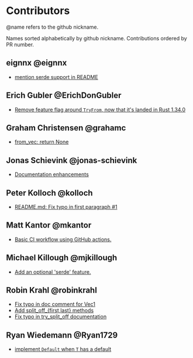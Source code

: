 
# Contributors

@name refers to the github nickname.

Names sorted alphabetically by github nickname.
Contributions ordered by PR number.

## eignnx @eignnx

- [mention serde support in README](https://github.com/rustonaut/vec1/pull/16)

## Erich Gubler @ErichDonGubler

- [Remove feature flag around `TryFrom`, now that it's landed in Rust 1.34.0 ](https://github.com/rustonaut/vec1/pull/9)

## Graham Christensen @grahamc

- [from_vec: return None](https://github.com/rustonaut/vec1/pull/5)

## Jonas Schievink @jonas-schievink

- [Documentation enhancements ](https://github.com/rustonaut/vec1/pull/3)


## Peter Kolloch @kolloch

- [README.md: Fix typo in first paragraph #1](https://github.com/rustonaut/vec1/pull/1)

## Matt Kantor @mkantor

- [Basic CI workflow using GitHub actions.](https://github.com/rustonaut/vec1/pull/17)

## Michael Killough @mjkillough

- [Add an optional 'serde' feature. ](https://github.com/rustonaut/vec1/pull/4)

## Robin Krahl @robinkrahl

- [Fix typo in doc comment for Vec1](https://github.com/rustonaut/vec1/pull/19)
- [Add split_off_{first,last} methods](https://github.com/rustonaut/vec1/pull/20)
- [Fix typo in try_split_off documentation](https://github.com/rustonaut/vec1/pull/21)

## Ryan Wiedemann @Ryan1729

- [implement `Default` when `T` has a default](https://github.com/rustonaut/vec1/pull/8)
